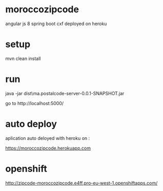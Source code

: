 # moroccozipcode
angular js 8   spring boot cxf deployed on heroku

# setup 

mvn clean install

# run

java -jar dist\ma.postalcode-server-0.0.1-SNAPSHOT.jar

go to http://localhost:5000/

# auto deploy 

aplication auto deloyed with heroku on  :

https://moroccozipcode.herokuapp.com

# openshift 

http://zipcode-moroccozipcode.e4ff.pro-eu-west-1.openshiftapps.com/
